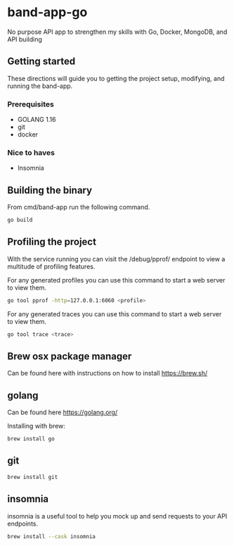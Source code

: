 # band-app-go

No purpose API app to strengthen my skills with Go, Docker, MongoDB, and API building

## Getting started

These directions will guide you to getting the project setup, modifying, and running the band-app.

### Prerequisites

* GOLANG 1.16
* git
* docker

### Nice to haves

* Insomnia

## Building the binary

From cmd/band-app run the following command.

```bash
go build
```

## Profiling the project

With the service running you can visit the /debug/pprof/ endpoint to view a multitude of profiling features.

For any generated profiles you can use this command to start a web server to view them.

```bash
go tool pprof -http=127.0.0.1:6060 <profile>
```

For any generated traces you can use this command to start a web server to view them.

```bash
go tool trace <trace>
```

## Brew osx package manager

Can be found here with instructions on how to install <https://brew.sh/>

## golang

Can be found here <https://golang.org/>

Installing with brew:

```bash
brew install go
```

## git

```bash
brew install git
```

## insomnia

insomnia is a useful tool to help you mock up and send requests to your API endpoints.

```bash
brew install --cask insomnia
```
